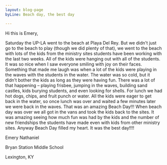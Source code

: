 ```yaml
---
layout: blog-page
byLine: Beach day, the best day

---
```

Hi this is Emery,

Saturday the UP-LA went to the beach at Playa Del Rey. But we didn't just go to the beach to play (though we did plenty of that), we went to the beach with lots of the kids from the ministry sites students have been working with the last two weeks. All of the kids were hanging out with all of the students. It was so nice when I saw everyone smiling with joy on their faces. Something that made me laugh was when a lot of the kids were playing in the waves with the students in the water. The water was so cold, but it didn’t bother the kids as long as they were having fun. There was a lot of that happening – playing frisbee, jumping in the waves, building sand castles, kids burying students, and even looking for shells. For lunch we had hot dogs, chips, and fruit punch or water. All the kids were eager to get back in the water, so once lunch was over and waited a few minutes later we were back in the waves. That was an amazing Beach Day!!! When beach day was over we all got in the vans and took the kids back to the sites. It was amazing seeing how much fun was had by the kids and the number of new friendships the students have made even with kids from other ministry sites. Anyway Beach Day filled my heart. It was the best day!!!!

Emery Nathaniel

Bryan Station Middle School

Lexington, KY